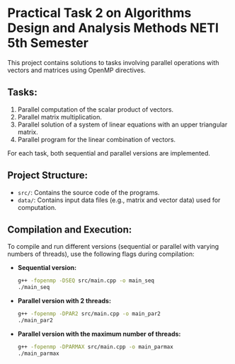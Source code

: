 # Practical Task 2 on Algorithms Design and Analysis Methods NETI 5th Semester

This project contains solutions to tasks involving parallel operations with vectors and matrices using OpenMP directives.

## Tasks:
1. Parallel computation of the scalar product of vectors.
2. Parallel matrix multiplication.
3. Parallel solution of a system of linear equations with an upper triangular matrix.
4. Parallel program for the linear combination of vectors.

For each task, both sequential and parallel versions are implemented.

## Project Structure:
- `src/`: Contains the source code of the programs.
- `data/`: Contains input data files (e.g., matrix and vector data) used for computation.

## Compilation and Execution:
To compile and run different versions (sequential or parallel with varying numbers of threads), use the following flags during compilation:

- **Sequential version:**
    ```bash
    g++ -fopenmp -DSEQ src/main.cpp -o main_seq
    ./main_seq
    ```
- **Parallel version with 2 threads:**
    ```bash
    g++ -fopenmp -DPAR2 src/main.cpp -o main_par2
    ./main_par2
    ```
- **Parallel version with the maximum number of threads:**
    ```bash
    g++ -fopenmp -DPARMAX src/main.cpp -o main_parmax
    ./main_parmax
    ```

